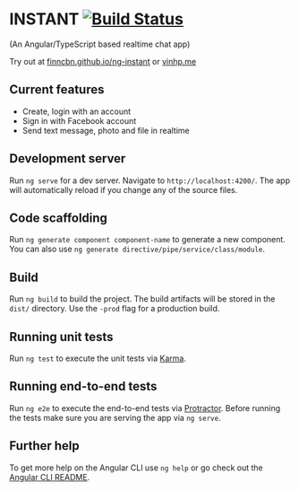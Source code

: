 # INSTANT [![Build Status](https://travis-ci.org/finncbn/ng-instant.svg?branch=master)](https://travis-ci.org/finncbn/ng-instant)
(An Angular/TypeScript based realtime chat app)

Try out at [finncbn.github.io/ng-instant](https://finncbn.github.io/ng-instant/) or [vinhp.me](https://vinhp.me) 

## Current features
- Create, login with an account
- Sign in with Facebook account
- Send text message, photo and file in realtime

## Development server
Run `ng serve` for a dev server. Navigate to `http://localhost:4200/`. The app will automatically reload if you change any of the source files.

## Code scaffolding

Run `ng generate component component-name` to generate a new component. You can also use `ng generate directive/pipe/service/class/module`.

## Build

Run `ng build` to build the project. The build artifacts will be stored in the `dist/` directory. Use the `-prod` flag for a production build.

## Running unit tests

Run `ng test` to execute the unit tests via [Karma](https://karma-runner.github.io).

## Running end-to-end tests

Run `ng e2e` to execute the end-to-end tests via [Protractor](http://www.protractortest.org/).
Before running the tests make sure you are serving the app via `ng serve`.

## Further help

To get more help on the Angular CLI use `ng help` or go check out the [Angular CLI README](https://github.com/angular/angular-cli/blob/master/README.md).
